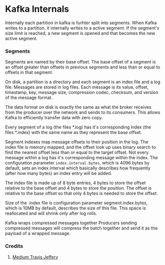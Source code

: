# Kafka Internals

Internally each partition in kafka is furhter split into segments. When Kafka writes to a partition, it internally writes to a active segment. If the segment's size limit is reached, a new segment is opened and that becomes the new active segment.

### Segments

Segments are named by their base offset. The base offset of a segment is an offset greater than offsets in previous segments and less than or equal to offsets in that segment.

On disk, a partition is a directory and each segment is an index file and a log file. Messages are stored in log files. Each message is its value, offset, timestamp, key, message size, compression codec, checksum, and version of the message format.

The data format on disk is exactly the same as what the broker receives from the producer over the network and sends to its consumers. This allows Kafka to efficiently transfer data with zero copy.

Every segment of a log (the files \*.log) has it's corresponding index (the files \*.index) with the same name as they represent the base offset.

Segment indexes map message offsets to their position in the log. The index file is memory mapped, and the offset look up uses binary search to find the nearest offset less than or equal to the target offset. Not every message within a log has it's corresponding message within the index. The configuration parameter `index.interval.bytes`, which is 4096 bytes by default, sets an index interval which basically describes how frequently (after how many bytes) an index entry will be added.

The index file is made up of 8 byte entries, 4 bytes to store the offset relative to the base offset and 4 bytes to store the position. The offset is relative to the base offset so that only 4 bytes is needed to store the offset. 

Size of the .index file is configuration parameter segment.index.bytes, which is 10MB by default, describes the size of this file. This space is reallocated and will shrink only after log rolls.

Kafka wraps compressed messages together
Producers sending compressed messages will compress the batch together and send it as the payload of a wrapped message.

### Credits

1. [Medium Travis Jeffery](https://thehoard.blog/how-kafkas-storage-internals-work-3a29b02e026)
